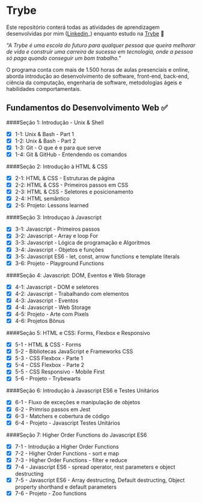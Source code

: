 # Trybe

Este repositório conterá todas as atividades de aprendizagem desenvolvidas por mim ([Linkedin](https://www.linkedin.com/in/enzo-cavalcanti-gennari-bb20b8229/)_) enquanto estudo na [Trybe](https://www.betrybe.com/) :rocket:

_"A Trybe é uma escola do futuro para qualquer pessoa que queira melhorar de vida e construir uma carreira de sucesso em tecnologia, onde a pessoa só paga quando conseguir um bom trabalho."_

O programa conta com mais de 1.500 horas de aulas presenciais e online, aborda introdução ao desenvolvimento de software, front-end, back-end, ciência da computação, engenharia de software, metodologias ágeis e habilidades comportamentais.

## Fundamentos do Desenvolvimento Web :white_check_mark:

####Seção 1: Introdução - Unix & Shell

- [x] 1-1: Unix & Bash - Part 1
- [x] 1-2: Unix & Bash - Part 2
- [x] 1-3: Git - O que é e para que serve
- [x] 1-4: Git & GitHub - Entendendo os comandos

####Seção 2: Introdução à HTML & CSS

- [x] 2-1: HTML & CSS - Estruturas de página
- [x] 2-2: HTML & CSS - Primeiros passos em CSS
- [x] 2-3: HTML & CSS - Seletores e posicionamento
- [x] 2-4: HTML semântico
- [x] 2-5: Projeto: Lessons learned

####Seção 3: Introduçao à Javascript

- [x] 3-1: Javascript - Primeiros passos
- [x] 3-2: Javascript - Array e loop For
- [x] 3-3: Javascript - Lógica de programação e Algoritmos
- [x] 3-4: Javascript - Objetos e funções
- [x] 3-5: Javascript ES6 - let, const, arrow functions e template literals
- [x] 3-6: Projeto - Playground Functions

####Seção 4: Javascript: DOM, Eventos e Web Storage

- [x] 4-1: Javascript - DOM e seletores
- [x] 4-2: Javascript - Trabalhando com elementos
- [x] 4-3: Javascript - Eventos
- [x] 4-4: Javascript - Web Storage
- [x] 4-5: Projeto - Arte com Pixels
- [x] 4-6: Projetos Bônus

####Seção 5: HTML e CSS: Forms, Flexbox e Responsivo

- [x] 5-1 - HTML & CSS - Forms
- [x] 5-2 - Bibliotecas JavaScript e Frameworks CSS
- [x] 5-3 - CSS Flexbox - Parte 1
- [x] 5-4 - CSS Flexbox - Parte 2
- [x] 5-5 - CSS Responsivo - Mobile First
- [x] 5-6 - Projeto - Trybewarts

####Seção 6: Introdução à Javascript ES6 e Testes Unitários

- [x] 6-1 - Fluxo de exceções e manipulação de objetos
- [x] 6-2 - Primriso passos em Jest
- [x] 6-3 - Matchers e cobertura de código
- [x] 6-4 - Projeto - Javascript Testes Unitários

####Seção 7: Higher Order Functions do Javascript ES6

- [x] 7-1 - Introdução a Higher Order Functions
- [x] 7-2 - Higher Order Functions - sort e map
- [x] 7-3 - Higher Order Functions - filter e reduce
- [x] 7-4 - Javascript ES6 - spread operator, rest parameters e object destructing
- [x] 7-5 - Javascript ES6 - Array destructing, Default destructing, Object property shorthand e default parameters
- [x] 7-6 - Projeto - Zoo functions
